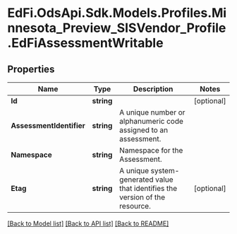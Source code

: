 # EdFi.OdsApi.Sdk.Models.Profiles.Minnesota_Preview_SISVendor_Profile.EdFiAssessmentWritable
## Properties

Name | Type | Description | Notes
------------ | ------------- | ------------- | -------------
**Id** | **string** |  | [optional] 
**AssessmentIdentifier** | **string** | A unique number or alphanumeric code assigned to an assessment. | 
**Namespace** | **string** | Namespace for the Assessment. | 
**Etag** | **string** | A unique system-generated value that identifies the version of the resource. | [optional] 

[[Back to Model list]](../README.md#documentation-for-models) [[Back to API list]](../README.md#documentation-for-api-endpoints) [[Back to README]](../README.md)

